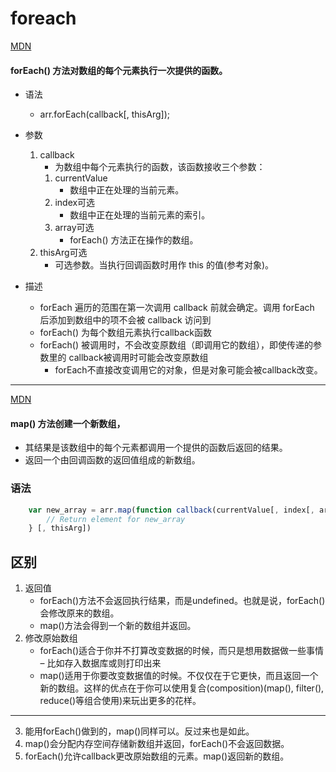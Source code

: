 # foreach
[MDN](https://developer.mozilla.org/zh-CN/docs/Web/JavaScript/Reference/Global_Objects/Array/forEach)

#### forEach() 方法对数组的每个元素执行一次提供的函数。 
* 语法
    - arr.forEach(callback[, thisArg]);
    
* 参数
    1. callback
        - 为数组中每个元素执行的函数，该函数接收三个参数：
        1. currentValue
            - 数组中正在处理的当前元素。
        2. index可选
            - 数组中正在处理的当前元素的索引。
        3. array可选
            - forEach() 方法正在操作的数组。
    2. thisArg可选
        - 可选参数。当执行回调函数时用作 this 的值(参考对象)。 
* 描述
    - forEach 遍历的范围在第一次调用 callback 前就会确定。调用 forEach 后添加到数组中的项不会被 callback 访问到
    - forEach() 为每个数组元素执行callback函数
    - forEach() 被调用时，不会改变原数组（即调用它的数组），即使传递的参数里的 callback被调用时可能会改变原数组
        - forEach不直接改变调用它的对象，但是对象可能会被callback改变。
---

 [MDN](https://developer.mozilla.org/zh-CN/docs/Web/JavaScript/Reference/Global_Objects/Array/map)
#### map() 方法创建一个新数组，
* 其结果是该数组中的每个元素都调用一个提供的函数后返回的结果。
* 返回一个由回调函数的返回值组成的新数组。
### 语法
```JavaScript
    var new_array = arr.map(function callback(currentValue[, index[, array]]) {
        // Return element for new_array 
    } [, thisArg])
```


## 区别
1. 返回值
    - forEach()方法不会返回执行结果，而是undefined。也就是说，forEach()会修改原来的数组。
    - map()方法会得到一个新的数组并返回。
2. 修改原始数组
    - forEach()适合于你并不打算改变数据的时候，而只是想用数据做一些事情 – 比如存入数据库或则打印出来
    - map()适用于你要改变数据值的时候。不仅仅在于它更快，而且返回一个新的数组。这样的优点在于你可以使用复合(composition)(map(), filter(), reduce()等组合使用)来玩出更多的花样。
---
3. 能用forEach()做到的，map()同样可以。反过来也是如此。
4. map()会分配内存空间存储新数组并返回，forEach()不会返回数据。
5. forEach()允许callback更改原始数组的元素。map()返回新的数组。